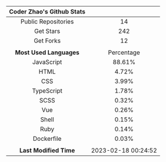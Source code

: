| **Coder Zhao's Github Stats** | |
|:-:|:-:|
| Public Repositories | 14 |
| Get Stars | 242 |
| Get Forks | 12 |
| | |
| **Most Used Languages** | Percentage |
| JavaScript | 88.61% |
| HTML | 4.72% |
| CSS | 3.99% |
| TypeScript | 1.78% |
| SCSS | 0.32% |
| Vue | 0.26% |
| Shell | 0.15% |
| Ruby | 0.14% |
| Dockerfile | 0.03% |
| | |
| **Last Modified Time** | 2023-02-18 00:24:52 |